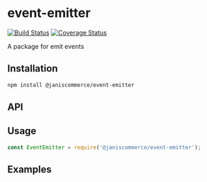 # event-emitter

[![Build Status](https://travis-ci.org/janis-commerce/event-emitter.svg?branch=master)](https://travis-ci.org/janis-commerce/event-emitter)
[![Coverage Status](https://coveralls.io/repos/github/janis-commerce/event-emitter/badge.svg?branch=master)](https://coveralls.io/github/janis-commerce/event-emitter?branch=master)

A package for emit events

## Installation
```sh
npm install @janiscommerce/event-emitter
```

## API


## Usage
```js
const EventEmitter = require('@janiscommerce/event-emitter');

```

## Examples
